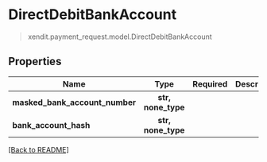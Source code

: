 # DirectDebitBankAccount
> xendit.payment_request.model.DirectDebitBankAccount


## Properties
| Name | Type | Required | Description | Examples |
|------------|:-------------:|:-------------:|-------------|:-------------:|
| **masked_bank_account_number** | **str, none_type** | |   |  |
| **bank_account_hash** | **str, none_type** | |   |  |


[[Back to README]](../../README.md)


